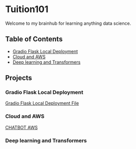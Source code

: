 # Tuition101

Welcome to my brainhub for learning anything data science.


## Table of Contents

- [Gradio Flask Local Deployment](#gradio-flask-local-deployment)
- [Cloud and AWS](#cloud-and-aws)
- [Deep learning and Transformers](#subfolder3)
<!-- Add more subfolders as needed -->

## Projects

### Gradio Flask Local Deployment

[Gradio Flask Local Deployment File](./MLOps%20and%20Deployment/gradio_flask_local_deployment/)

### Cloud and AWS

[CHATBOT AWS](./Cloud%20and%20AWS/CHATBOT_AWS/)

### Deep learning and Transformers



<!-- Add more subfolders as needed -->


